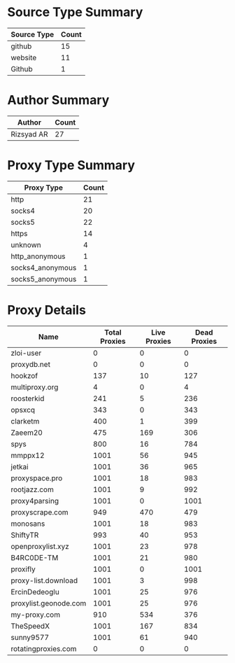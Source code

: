 # Source Type Summary

| Source Type | Count |
|-------------|-------|
| github | 15 |
| website | 11 |
| Github | 1 |


# Author Summary

| Author | Count |
|--------|-------|
| Rizsyad AR | 27 |


# Proxy Type Summary

| Proxy Type | Count |
|------------|-------|
| http | 21 |
| socks4 | 20 |
| socks5 | 22 |
| https | 14 |
| unknown | 4 |
| http_anonymous | 1 |
| socks4_anonymous | 1 |
| socks5_anonymous | 1 |


# Proxy Details

| Name | Total Proxies | Live Proxies | Dead Proxies |
|------|---------------|--------------|---------------|
| zloi-user | 0 | 0 | 0 |
| proxydb.net | 0 | 0 | 0 |
| hookzof | 137 | 10 | 127 |
| multiproxy.org | 4 | 0 | 4 |
| roosterkid | 241 | 5 | 236 |
| opsxcq | 343 | 0 | 343 |
| clarketm | 400 | 1 | 399 |
| Zaeem20 | 475 | 169 | 306 |
| spys | 800 | 16 | 784 |
| mmppx12 | 1001 | 56 | 945 |
| jetkai | 1001 | 36 | 965 |
| proxyspace.pro | 1001 | 18 | 983 |
| rootjazz.com | 1001 | 9 | 992 |
| proxy4parsing | 1001 | 0 | 1001 |
| proxyscrape.com | 949 | 470 | 479 |
| monosans | 1001 | 18 | 983 |
| ShiftyTR | 993 | 40 | 953 |
| openproxylist.xyz | 1001 | 23 | 978 |
| B4RC0DE-TM | 1001 | 21 | 980 |
| proxifly | 1001 | 0 | 1001 |
| proxy-list.download | 1001 | 3 | 998 |
| ErcinDedeoglu | 1001 | 25 | 976 |
| proxylist.geonode.com | 1001 | 25 | 976 |
| my-proxy.com | 910 | 534 | 376 |
| TheSpeedX | 1001 | 167 | 834 |
| sunny9577 | 1001 | 61 | 940 |
| rotatingproxies.com | 0 | 0 | 0 |
